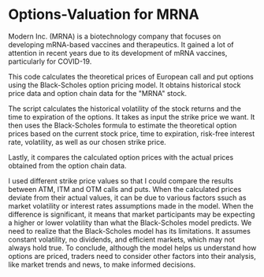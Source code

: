 # Options-Valuation for MRNA
Modern Inc. (MRNA) is a biotechnology company that focuses on developing mRNA-based vaccines and therapeutics. It gained a lot of attention in recent years due to its development of mRNA vaccines, particularly for COVID-19.

This code calculates the theoretical prices of European call and put options using the Black-Scholes option pricing model. It obtains historical stock price data and option chain data for the "MRNA" stock. 

The script calculates the historical volatility of the stock returns and the time to expiration of the options. It takes as input the strike price we want. It then uses the Black-Scholes formula to estimate the theoretical option prices based on the current stock price, time to expiration, risk-free interest rate, volatility, as well as our chosen strike price.

Lastly, it compares the calculated option prices with the actual prices obtained from the option chain data. 

I used different strike price values so that I could compare the results between ATM, ITM and OTM calls and puts. When the calculated prices deviate from their actual values, it can be due to various factors ssuch as market volatility or interest rates assumptions made in the model.
When the difference is significant, it means that market participants may be expecting a higher or lower volatility than what the Black-Scholes model predicts. 
We need to realize that the Black-Scholes model has its limitations. It assumes constant volatility, no dividends, and efficient markets, which may not always hold true. To conclude, although the model helps us understand how options are priced, traders need to consider other factors into their analysis, like market trends and news, to make informed decisions.
